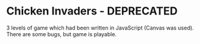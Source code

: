 # Chicken Invaders - DEPRECATED
3 levels of game which had been written in JavaScript (Canvas was used). There are some bugs, but game is playable. 
